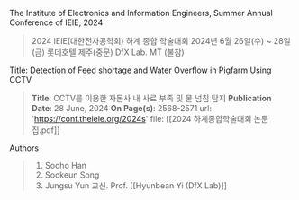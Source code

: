 The Institute of Electronics and Information Engineers, Summer Annual Conference of IEIE, 2024
> 2024 IEIE(대한전자공학회) 하계 종합 학술대회
> 2024년 6월 26일(수) ~ 28일(금) 
> 롯데호텔 제주(중문)
> DfX Lab. MT (불참)

Title: Detection of Feed shortage and Water Overflow in Pigfarm Using CCTV
> **Title**: CCTV를 이용한 자돈사 내 사료 부족 및 물 넘침 탐지
> **Publication Date**: 28 June, 2024
> **On Page(s)**: 2568-2571
> url: 'https://conf.theieie.org/2024s' 
> file: [[2024 하계종합학술대회 논문집.pdf]]

Authors
> 1. Sooho Han
> 2. Sookeun Song
> 3. Jungsu Yun
> 교신. Prof. [[Hyunbean Yi (DfX Lab)]]
